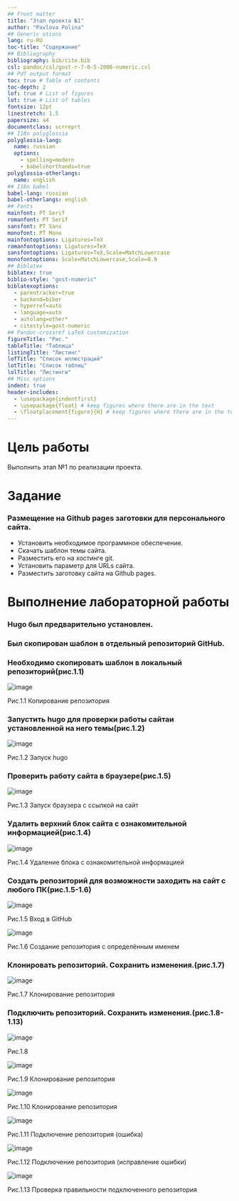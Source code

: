 ```yaml
---
## Front matter
title: "Этап проекта №1"
author: "Pavlova Polina"
## Generic otions
lang: ru-RU
toc-title: "Содержание"
## Bibliography
bibliography: bib/cite.bib
csl: pandoc/csl/gost-r-7-0-5-2008-numeric.csl
## Pdf output format
toc: true # Table of contents
toc-depth: 2
lof: true # List of figures
lot: true # List of tables
fontsize: 12pt
linestretch: 1.5
papersize: a4
documentclass: scrreprt
## I18n polyglossia
polyglossia-lang:
  name: russian
  options:
	- spelling=modern
	- babelshorthands=true
polyglossia-otherlangs:
  name: english
## I18n babel
babel-lang: russian
babel-otherlangs: english
## Fonts
mainfont: PT Serif
romanfont: PT Serif
sansfont: PT Sans
monofont: PT Mono
mainfontoptions: Ligatures=TeX
romanfontoptions: Ligatures=TeX
sansfontoptions: Ligatures=TeX,Scale=MatchLowercase
monofontoptions: Scale=MatchLowercase,Scale=0.9
## Biblatex
biblatex: true
biblio-style: "gost-numeric"
biblatexoptions:
  - parentracker=true
  - backend=biber
  - hyperref=auto
  - language=auto
  - autolang=other*
  - citestyle=gost-numeric
## Pandoc-crossref LaTeX customization
figureTitle: "Рис."
tableTitle: "Таблица"
listingTitle: "Листинг"
lofTitle: "Список иллюстраций"
lotTitle: "Список таблиц"
lolTitle: "Листинги"
## Misc options
indent: true
header-includes:
  - \usepackage{indentfirst}
  - \usepackage{float} # keep figures where there are in the text
  - \floatplacement{figure}{H} # keep figures where there are in the text
--- 
```


# Цель работы

Выполнить этап №1 по реализации проекта.

# Задание

### Размещение на Github pages заготовки для персонального сайта.

- Установить необходимое программное обеспечение.
- Скачать шаблон темы сайта.
- Разместить его на хостинге git.
- Установить параметр для URLs сайта.
- Разместить заготовку сайта на Github pages.

# Выполнение лабораторной работы

### Hugo был предварительно установлен.

### Был скопирован шаблон в отдельный репозиторий GitHub.

### Необходимо скопировать шаблон в локальный репозиторий(рис.1.1)

![image](image/1.png)

Рис.1.1 Копирование репозитория

### Запустить hugo для проверки работы сайтаи установленной на него темы(рис.1.2)

![image](image/2.png)

Рис.1.2 Запуск hugo

### Проверить работу сайта в браузере(рис.1.5)

![image](image/3.png)

Рис.1.3 Запуск браузера с ссылкой на сайт

### Удалить верхний блок сайта с ознакомительной информацией(рис.1.4)

![image](image/4.png)

Рис.1.4 Удаление блока с ознакомительной информацией

### Создать репозиторий для возможности заходить на сайт с любого ПК(рис.1.5-1.6)

![image](image/5.png)

Рис.1.5 Вход в GitHub

![image](image/6.png)

Рис.1.6 Создание репозитория с определённым именем

### Клонировать репозиторий. Сохранить изменения.(рис.1.7)

![image](image/7.png)

Рис.1.7 Клонирование репозитория

### Подключить репозиторий. Сохранить изменения.(рис.1.8-1.13)

![image](image/8.png)

Рис.1.8 

![image](image/9.png)

Рис.1.9 Клонирование репозитория

![image](image/10.png)

Рис.1.10 Клонирование репозитория

![image](image/11.png)

Рис.1.11 Подключение репозитория (ошибка)

![image](image/12.png)

Рис.1.12 Подключение репозитория (исправление ошибки)

![image](image/13.png)

Рис.1.13 Проверка правильности подключенного репозитория
